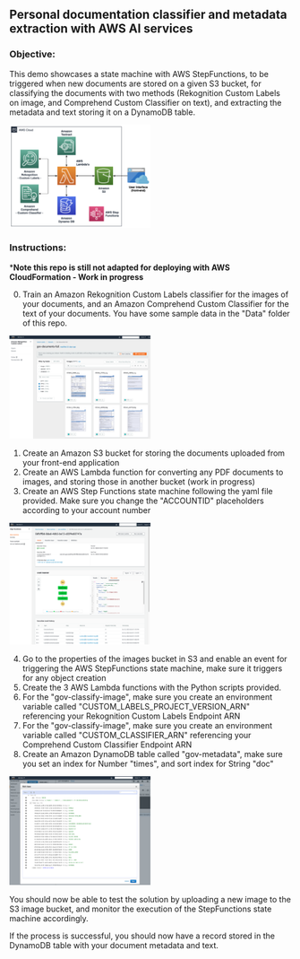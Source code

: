 ## Personal documentation classifier and metadata extraction with AWS AI services

### Objective:
This demo showcases a state machine with AWS StepFunctions, to be triggered when new documents are stored on a given S3 bucket, for classifying the documents with two methods (Rekognition Custom Labels on image, and Comprehend Custom Classifier on text), and extracting the metadata and text storing it on a DynamoDB table.

<img src="./Images/0.png" width="50%" alt="AWS demo architecture">

### Instructions:

***Note this repo is still not adapted for deploying with AWS CloudFormation - Work in progress**

0. Train an Amazon Rekognition Custom Labels classifier for the images of your documents, and an Amazon Comprehend Custom Classifier for the text of your documents. You have some sample data in the "Data" folder of this repo.

<img src="./Images/3.png" width="50%" alt="Custom Labels">

1. Create an Amazon S3 bucket for storing the documents uploaded from your front-end application
2. Create an AWS Lambda function for converting any PDF documents to images, and storing those in another bucket (work in progress)
3. Create an AWS Step Functions state machine following the yaml file provided. Make sure you change the "ACCOUNTID" placeholders according to your account number

<img src="./Images/1.png" width="50%" alt="StepFunctions state machine">

4. Go to the properties of the images bucket in S3 and enable an event for triggering the AWS StepFunctions state machine, make sure it triggers for any object creation
5. Create the 3 AWS Lambda functions with the Python scripts provided.
6. For the "gov-classify-image", make sure you create an environment variable called "CUSTOM_LABELS_PROJECT_VERSION_ARN" referencing your Rekognition Custom Labels Endpoint ARN
7. For the "gov-classify-image", make sure you create an environment variable called "CUSTOM_CLASSIFIER_ARN" referencing your Comprehend Custom Classifier Endpoint ARN
8. Create an Amazon DynamoDB table called "gov-metadata", make sure you set an index for Number "times", and sort index for String "doc"

<img src="./Images/2.png" width="50%" alt="Document table in DynamoDB">

You should now be able to test the solution by uploading a new image to the S3 image bucket, and monitor the execution of the StepFunctions state machine accordingly.

If the process is successful, you should now have a record stored in the DynamoDB table with your document metadata and text.

